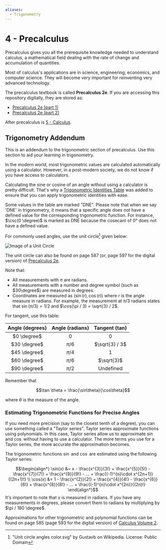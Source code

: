 ```yaml
---
aliases:
  - Trigonometry
---
```



# 4 - Precalculus
Precalculus gives you all the prerequisite knowledge needed to understand calculus, a mathematical field dealing with the rate of change and accumulation of quantities.

Most of calculus's applications are in science, engineering, economics, and computer science. They will become very important for reinventing very advanced technology.

The precalculus textbook is called **Precalculus 2e**. If you are accessing this repository digitally, they are stored as:

- [Precalculus 2e [part 1]](Mathematics%20Media/Precalculus%202e%20(part%201).pdf)
- [Precalculus 2e [part 2]](Mathematics%20Media/Precalculus%202e%20(part%202).pdf)

After precalculus is [5 - Calculus](Mathematics/5%20-%20Calculus.md).

## Trigonometry Addendum
This is an addendum to the trigonometric section of precalculus. Use this section to aid your learning in trigonometry.

In the modern world, most trigonometric values are calculated automatically using a calculator. However, in a post-modern society, we do not know if you have access to calculators.

Calculating the sine or cosine of an angle without using a calculator is pretty difficult. That's why a [Trigonometric Identities Table](Media/Trigonometric%20Identities%20Table.pdf) was added to ensure that you can apply trigonometric identities with ease.

Some values in the table are marked "DNE". Please note that when we say 'DNE' in trigonometry, it means that a specific angle does not have a defined value for the corresponding trigonometric function. For instance, $\csc(0 \degree)$ is marked as DNE because the cosecant of 0° does not have a defined value.

For commonly used angles, use the unit circle[^circle] given below:

[^circle]: "Unit circle angles color.svg" by Gustavb on Wikipedia. License: Public Domain

![Image of a Unit Circle](Media/Unit%20Circle%20by%20Gustavb.png)

The unit circle can also be found on page 587 (or, page 597 for the digital version) of [Precalculus 2e](Mathematics%20Media/Precalculus%202e.pdf).

Note that:
- All measurements with $\pi$ are radians.
- All measurements with a number and degree symbol (such as $30\degree$) are measured in degrees.
- Coordinates are measured as $(\sin(r), \cos(r))$ where $r$ is the angle measure in radians. For example, the measurement at $\pi / 3$ radians states that $\sin(\pi /3) = 1 / 2$ and $\cos(\pi / 3) = \sqrt{3} / 2$.

For tangent, use this table:

| Angle (degrees) | Angle (radians) | Tangent (tan)  |
| :-------------: | :-------------: | :------------: |
|   $0 \degree$   |       $0$       |      $0$       |
|  $30 \degree$   |    $\pi / 6$    | $\sqrt{3} / 3$ |
|  $45 \degree$   |    $\pi / 4$    |      $1$       |
|  $60 \degree$   |    $\pi / 6$    |   $\sqrt{3}$   |
|  $90 \degree$   |    $\pi / 2$    |   Undefined    |

Remember that

$$\tan \theta = \frac{\sin\theta}{\cos\theta}$$

where $\theta$ is the measure of the angle.

### Estimating Trigonometric Functions for Precise Angles
If you need more precision (say to the closest tenth of a degree), you can use something called a "Taylor series". Taylor series approximate functions using polynomials. In this case, Taylor series allow us to approximate $\sin$ and $\cos$ without having to use a calculator. The more terms you use for a Taylor series, the more accurate the approximation becomes.

The trigonometric functions $\sin$ and $\cos$ are estimated using the following Taylor series:

$$\begin{align*}
\sin(x) &= x - \frac{x^{3}}{3!} + \frac{x^{5}}{5!} - \frac{x^{7}}{7!} + \frac{x^{9}}{9!} - ... + \frac{(-1)^{n}\cdot x^{2n+1}}{(2n+1)!} \\
\cos(x) &= 1 - \frac{x^{2}}{2!} + \frac{x^{4}}{4!} - \frac{x^{6}}{6!} + \frac{x^{8}}{8!} - ... + \frac{(-1)^{n}\cdot x^{2n}}{(2n)!}
\end{align*}$$
It's important to note that $x$ is measured in radians. If you have any measurements in degrees, please convert them to radians by multiplying by $\pi / 180 \degree$. 

Approximations for other trigonometric and polynomial functions can be found on page 585 (page 593 for the digital version) of [Calculus Volume 2](Mathematics%20Media/Calculus%20Volume%202.pdf).

